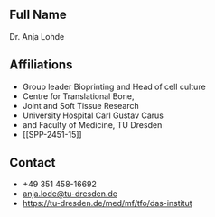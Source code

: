 ## Full Name
Dr. Anja Lohde

## Affiliations
- Group leader Bioprinting and Head of cell culture
- Centre for Translational Bone,
- Joint and Soft Tissue Research
- University Hospital Carl Gustav Carus
- and Faculty of Medicine, TU Dresden
- [[SPP-2451-15]]
## Contact
- +49 351 458-16692
- anja.lode@tu-dresden.de
- https://tu-dresden.de/med/mf/tfo/das-institut
